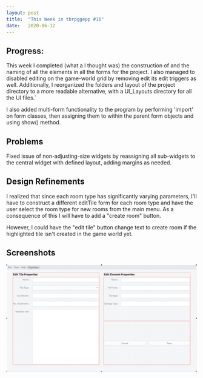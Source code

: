 ```yaml
---
layout: post
title:  "This Week in tbrpggepp #16"
date:   2020-06-12
---
```


## Progress:
This week I completed (what a I thought was) the construction of and the naming of all the elements in all the forms for the project. I also managed to disabled editing on the game-world grid by removing edit its edit triggers as well. Additionally, I reorganized the folders and layout of the project directory to a more readable alternative, with a UI\_Layouts directory for all the UI files.`


I also added multi-form functionality to the program by performing 'import' on form classes, then assigning them to within the parent form objects and using show() method.

## Problems
Fixed issue of non-adjusting-size widgets by reassigning all sub-widgets to the central widget with defined layout, adding margins as needed.

## Design Refinements
I realized that since each room type has significantly varying parameters, I'll have to construct a different editTile form for each room type and have the user select the room type for new rooms from the main menu. As a consequence of this I will have to add a "create room" button.

However, I could have the "edit tile" button change text to create room if the highlighted tile isn't created in the game world yet.

## Screenshots
![Edit Tile Form Week 7](/assets/editTileFormW7.png)
